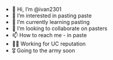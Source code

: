 - 👋 Hi, I’m @ivan2301
- 👀 I’m interested in pasting paste
- 🌱 I’m currently learning pasting
- 💞️ I’m looking to collaborate on pasters
- 📫 How to reach me - in paste
- 👨‍💻 Working for UC reputation
- 🎖️  Going to the army soon


